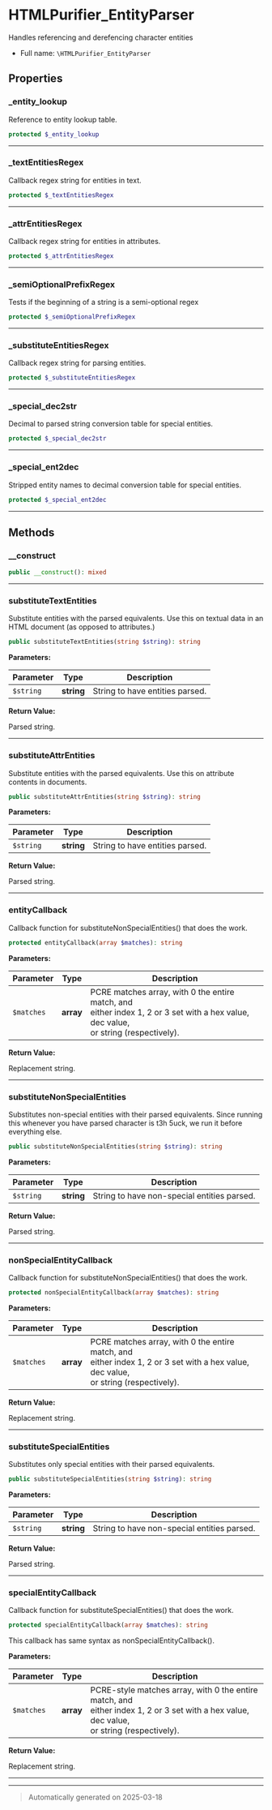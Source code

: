 
# HTMLPurifier_EntityParser

Handles referencing and derefencing character entities



* Full name: `\HTMLPurifier_EntityParser`



## Properties


### _entity_lookup

Reference to entity lookup table.

```php
protected $_entity_lookup
```






***

### _textEntitiesRegex

Callback regex string for entities in text.

```php
protected $_textEntitiesRegex
```






***

### _attrEntitiesRegex

Callback regex string for entities in attributes.

```php
protected $_attrEntitiesRegex
```






***

### _semiOptionalPrefixRegex

Tests if the beginning of a string is a semi-optional regex

```php
protected $_semiOptionalPrefixRegex
```






***

### _substituteEntitiesRegex

Callback regex string for parsing entities.

```php
protected $_substituteEntitiesRegex
```






***

### _special_dec2str

Decimal to parsed string conversion table for special entities.

```php
protected $_special_dec2str
```






***

### _special_ent2dec

Stripped entity names to decimal conversion table for special entities.

```php
protected $_special_ent2dec
```






***

## Methods


### __construct



```php
public __construct(): mixed
```












***

### substituteTextEntities

Substitute entities with the parsed equivalents.  Use this on
textual data in an HTML document (as opposed to attributes.)

```php
public substituteTextEntities(string $string): string
```








**Parameters:**

| Parameter | Type | Description |
|-----------|------|-------------|
| `$string` | **string** | String to have entities parsed. |


**Return Value:**

Parsed string.




***

### substituteAttrEntities

Substitute entities with the parsed equivalents.  Use this on
attribute contents in documents.

```php
public substituteAttrEntities(string $string): string
```








**Parameters:**

| Parameter | Type | Description |
|-----------|------|-------------|
| `$string` | **string** | String to have entities parsed. |


**Return Value:**

Parsed string.




***

### entityCallback

Callback function for substituteNonSpecialEntities() that does the work.

```php
protected entityCallback(array $matches): string
```








**Parameters:**

| Parameter | Type | Description |
|-----------|------|-------------|
| `$matches` | **array** | PCRE matches array, with 0 the entire match, and<br />either index 1, 2 or 3 set with a hex value, dec value,<br />or string (respectively). |


**Return Value:**

Replacement string.




***

### substituteNonSpecialEntities

Substitutes non-special entities with their parsed equivalents. Since
running this whenever you have parsed character is t3h 5uck, we run
it before everything else.

```php
public substituteNonSpecialEntities(string $string): string
```








**Parameters:**

| Parameter | Type | Description |
|-----------|------|-------------|
| `$string` | **string** | String to have non-special entities parsed. |


**Return Value:**

Parsed string.




***

### nonSpecialEntityCallback

Callback function for substituteNonSpecialEntities() that does the work.

```php
protected nonSpecialEntityCallback(array $matches): string
```








**Parameters:**

| Parameter | Type | Description |
|-----------|------|-------------|
| `$matches` | **array** | PCRE matches array, with 0 the entire match, and<br />either index 1, 2 or 3 set with a hex value, dec value,<br />or string (respectively). |


**Return Value:**

Replacement string.




***

### substituteSpecialEntities

Substitutes only special entities with their parsed equivalents.

```php
public substituteSpecialEntities(string $string): string
```








**Parameters:**

| Parameter | Type | Description |
|-----------|------|-------------|
| `$string` | **string** | String to have non-special entities parsed. |


**Return Value:**

Parsed string.




***

### specialEntityCallback

Callback function for substituteSpecialEntities() that does the work.

```php
protected specialEntityCallback(array $matches): string
```

This callback has same syntax as nonSpecialEntityCallback().






**Parameters:**

| Parameter | Type | Description |
|-----------|------|-------------|
| `$matches` | **array** | PCRE-style matches array, with 0 the entire match, and<br />either index 1, 2 or 3 set with a hex value, dec value,<br />or string (respectively). |


**Return Value:**

Replacement string.




***


***
> Automatically generated on 2025-03-18
